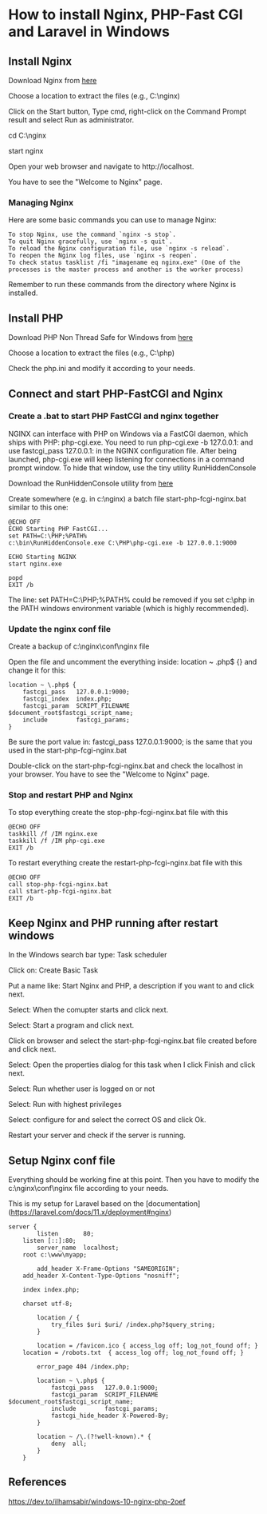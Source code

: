 # How to install Nginx, PHP-Fast CGI and Laravel in Windows

## Install Nginx

Download Nginx from [here](http://nginx.org/en/download.html)

Choose a location to extract the files (e.g., C:\nginx)

Click on the Start button, Type cmd, right-click on the Command Prompt result and select Run as administrator.

cd C:\nginx

start nginx

Open your web browser and navigate to http://localhost.

You have to see the "Welcome to Nginx" page.

### Managing Nginx

Here are some basic commands you can use to manage Nginx:
```
To stop Nginx, use the command `nginx -s stop`.
To quit Nginx gracefully, use `nginx -s quit`.
To reload the Nginx configuration file, use `nginx -s reload`.
To reopen the Nginx log files, use `nginx -s reopen`.
To check status tasklist /fi "imagename eq nginx.exe" (One of the processes is the master process and another is the worker process)
```
Remember to run these commands from the directory where Nginx is installed.

## Install PHP

Download PHP Non Thread Safe for Windows from [here](https://windows.php.net/download)

Choose a location to extract the files (e.g., C:\php)

Check the php.ini and modify it according to your needs.

## Connect and start PHP-FastCGI and Nginx

### Create a .bat to start PHP FastCGI and nginx together

NGINX can interface with PHP on Windows via a FastCGI daemon, which ships with PHP: php-cgi.exe. You need to run php-cgi.exe -b 127.0.0.1:<port> and use fastcgi_pass 127.0.0.1:<port> in the NGINX configuration file. After being launched, php-cgi.exe will keep listening for connections in a command prompt window. To hide that window, use the tiny utility RunHiddenConsole

Download the RunHiddenConsole utility from [here](https://redmine.lighttpd.net/attachments/660/RunHiddenConsole.zip)

Create somewhere (e.g. in c:\nginx\) a batch file start-php-fcgi-nginx.bat similar to this one:

```
@ECHO OFF
ECHO Starting PHP FastCGI...
set PATH=C:\PHP;%PATH%
c:\bin\RunHiddenConsole.exe C:\PHP\php-cgi.exe -b 127.0.0.1:9000

ECHO Starting NGINX
start nginx.exe

popd
EXIT /b
```

The line: set PATH=C:\PHP;%PATH% could be removed if you set c:\php in the PATH windows environment variable (which is highly recommended).

### Update the nginx conf file

Create a backup of c:\nginx\conf\nginx file

Open the file and uncomment the everything inside: location ~ \.php$ {} and change it for this:

```
location ~ \.php$ {
    fastcgi_pass   127.0.0.1:9000;
    fastcgi_index  index.php;
    fastcgi_param  SCRIPT_FILENAME  $document_root$fastcgi_script_name;
    include        fastcgi_params;
}
```

Be sure the port value in: fastcgi_pass 127.0.0.1:9000; is the same that you used in the start-php-fcgi-nginx.bat

Double-click on the start-php-fcgi-nginx.bat and check the localhost in your browser. You have to see the "Welcome to Nginx" page.

### Stop and restart PHP and Nginx

To stop everything create the stop-php-fcgi-nginx.bat file with this
```
@ECHO OFF
taskkill /f /IM nginx.exe
taskkill /f /IM php-cgi.exe
EXIT /b
```

To restart everything create the restart-php-fcgi-nginx.bat file with this

```
@ECHO OFF
call stop-php-fcgi-nginx.bat
call start-php-fcgi-nginx.bat
EXIT /b
```

## Keep Nginx and PHP running after restart windows
In the Windows search bar type: Task scheduler

Click on: Create Basic Task

Put a name like: Start Nginx and PHP, a description if you want to and click next.

Select: When the comupter starts and click next.

Select: Start a program and click next.

Click on browser and select the start-php-fcgi-nginx.bat file created before and click next.

Select: Open the properties dialog for this task when I click Finish and click next.

Select: Run whether user is logged on or not

Select: Run with highest privileges

Select: configure for and select the correct OS and click Ok.

Restart your server and check if the server is running.

## Setup Nginx conf file

Everything should be working fine at this point. Then you have to modify the c:\nginx\conf\nginx file according to your needs.

This is my setup for Laravel based on the [documentation] (https://laravel.com/docs/11.x/deployment#nginx)

```
server {
        listen       80;
	listen [::]:80;
        server_name  localhost;
	root c:\www\myapp;

        add_header X-Frame-Options "SAMEORIGIN";
	add_header X-Content-Type-Options "nosniff";
				
	index index.php;
		
	charset utf-8;

        location / {            		
            try_files $uri $uri/ /index.php?$query_string;
        }

        location = /favicon.ico { access_log off; log_not_found off; }
	location = /robots.txt  { access_log off; log_not_found off; }
		
        error_page 404 /index.php;
       
        location ~ \.php$ {
			fastcgi_pass   127.0.0.1:9000;			
			fastcgi_param  SCRIPT_FILENAME  $document_root$fastcgi_script_name;
			include        fastcgi_params;
			fastcgi_hide_header X-Powered-By;
		}
        
        location ~ /\.(?!well-known).* {
            deny  all;
        }
    }
```

## References

https://dev.to/ilhamsabir/windows-10-nginx-php-2oef








